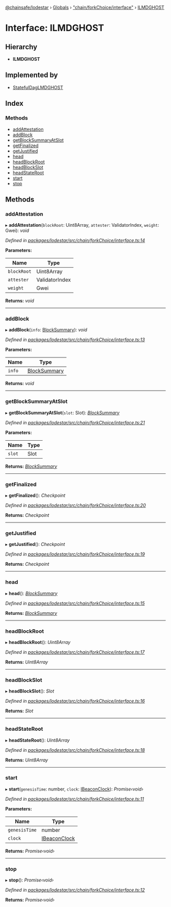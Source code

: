 [@chainsafe/lodestar](../README.md) › [Globals](../globals.md) › ["chain/forkChoice/interface"](../modules/_chain_forkchoice_interface_.md) › [ILMDGHOST](_chain_forkchoice_interface_.ilmdghost.md)

# Interface: ILMDGHOST

## Hierarchy

* **ILMDGHOST**

## Implemented by

* [StatefulDagLMDGHOST](../classes/_chain_forkchoice_statefuldag_lmdghost_.statefuldaglmdghost.md)

## Index

### Methods

* [addAttestation](_chain_forkchoice_interface_.ilmdghost.md#addattestation)
* [addBlock](_chain_forkchoice_interface_.ilmdghost.md#addblock)
* [getBlockSummaryAtSlot](_chain_forkchoice_interface_.ilmdghost.md#getblocksummaryatslot)
* [getFinalized](_chain_forkchoice_interface_.ilmdghost.md#getfinalized)
* [getJustified](_chain_forkchoice_interface_.ilmdghost.md#getjustified)
* [head](_chain_forkchoice_interface_.ilmdghost.md#head)
* [headBlockRoot](_chain_forkchoice_interface_.ilmdghost.md#headblockroot)
* [headBlockSlot](_chain_forkchoice_interface_.ilmdghost.md#headblockslot)
* [headStateRoot](_chain_forkchoice_interface_.ilmdghost.md#headstateroot)
* [start](_chain_forkchoice_interface_.ilmdghost.md#start)
* [stop](_chain_forkchoice_interface_.ilmdghost.md#stop)

## Methods

###  addAttestation

▸ **addAttestation**(`blockRoot`: Uint8Array, `attester`: ValidatorIndex, `weight`: Gwei): *void*

*Defined in [packages/lodestar/src/chain/forkChoice/interface.ts:14](https://github.com/ChainSafe/lodestar/blob/439c48cac/packages/lodestar/src/chain/forkChoice/interface.ts#L14)*

**Parameters:**

Name | Type |
------ | ------ |
`blockRoot` | Uint8Array |
`attester` | ValidatorIndex |
`weight` | Gwei |

**Returns:** *void*

___

###  addBlock

▸ **addBlock**(`info`: [BlockSummary](_chain_forkchoice_interface_.blocksummary.md)): *void*

*Defined in [packages/lodestar/src/chain/forkChoice/interface.ts:13](https://github.com/ChainSafe/lodestar/blob/439c48cac/packages/lodestar/src/chain/forkChoice/interface.ts#L13)*

**Parameters:**

Name | Type |
------ | ------ |
`info` | [BlockSummary](_chain_forkchoice_interface_.blocksummary.md) |

**Returns:** *void*

___

###  getBlockSummaryAtSlot

▸ **getBlockSummaryAtSlot**(`slot`: Slot): *[BlockSummary](_chain_forkchoice_interface_.blocksummary.md)*

*Defined in [packages/lodestar/src/chain/forkChoice/interface.ts:21](https://github.com/ChainSafe/lodestar/blob/439c48cac/packages/lodestar/src/chain/forkChoice/interface.ts#L21)*

**Parameters:**

Name | Type |
------ | ------ |
`slot` | Slot |

**Returns:** *[BlockSummary](_chain_forkchoice_interface_.blocksummary.md)*

___

###  getFinalized

▸ **getFinalized**(): *Checkpoint*

*Defined in [packages/lodestar/src/chain/forkChoice/interface.ts:20](https://github.com/ChainSafe/lodestar/blob/439c48cac/packages/lodestar/src/chain/forkChoice/interface.ts#L20)*

**Returns:** *Checkpoint*

___

###  getJustified

▸ **getJustified**(): *Checkpoint*

*Defined in [packages/lodestar/src/chain/forkChoice/interface.ts:19](https://github.com/ChainSafe/lodestar/blob/439c48cac/packages/lodestar/src/chain/forkChoice/interface.ts#L19)*

**Returns:** *Checkpoint*

___

###  head

▸ **head**(): *[BlockSummary](_chain_forkchoice_interface_.blocksummary.md)*

*Defined in [packages/lodestar/src/chain/forkChoice/interface.ts:15](https://github.com/ChainSafe/lodestar/blob/439c48cac/packages/lodestar/src/chain/forkChoice/interface.ts#L15)*

**Returns:** *[BlockSummary](_chain_forkchoice_interface_.blocksummary.md)*

___

###  headBlockRoot

▸ **headBlockRoot**(): *Uint8Array*

*Defined in [packages/lodestar/src/chain/forkChoice/interface.ts:17](https://github.com/ChainSafe/lodestar/blob/439c48cac/packages/lodestar/src/chain/forkChoice/interface.ts#L17)*

**Returns:** *Uint8Array*

___

###  headBlockSlot

▸ **headBlockSlot**(): *Slot*

*Defined in [packages/lodestar/src/chain/forkChoice/interface.ts:16](https://github.com/ChainSafe/lodestar/blob/439c48cac/packages/lodestar/src/chain/forkChoice/interface.ts#L16)*

**Returns:** *Slot*

___

###  headStateRoot

▸ **headStateRoot**(): *Uint8Array*

*Defined in [packages/lodestar/src/chain/forkChoice/interface.ts:18](https://github.com/ChainSafe/lodestar/blob/439c48cac/packages/lodestar/src/chain/forkChoice/interface.ts#L18)*

**Returns:** *Uint8Array*

___

###  start

▸ **start**(`genesisTime`: number, `clock`: [IBeaconClock](_chain_clock_interface_.ibeaconclock.md)): *Promise‹void›*

*Defined in [packages/lodestar/src/chain/forkChoice/interface.ts:11](https://github.com/ChainSafe/lodestar/blob/439c48cac/packages/lodestar/src/chain/forkChoice/interface.ts#L11)*

**Parameters:**

Name | Type |
------ | ------ |
`genesisTime` | number |
`clock` | [IBeaconClock](_chain_clock_interface_.ibeaconclock.md) |

**Returns:** *Promise‹void›*

___

###  stop

▸ **stop**(): *Promise‹void›*

*Defined in [packages/lodestar/src/chain/forkChoice/interface.ts:12](https://github.com/ChainSafe/lodestar/blob/439c48cac/packages/lodestar/src/chain/forkChoice/interface.ts#L12)*

**Returns:** *Promise‹void›*
